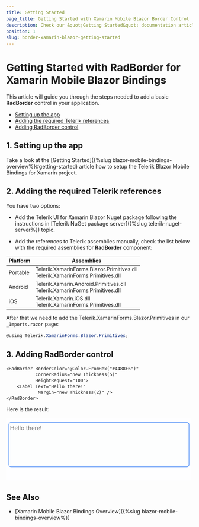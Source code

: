 ```yaml
---
title: Getting Started
page_title: Getting Started with Xamarin Mobile Blazor Border Control
description: Check our &quot;Getting Started&quot; documentation article for Telerik Border control for Xamarin Mobile Blazor Bindings.
position: 1
slug: border-xamarin-blazor-getting-started
---
```


# Getting Started with RadBorder for Xamarin Mobile Blazor Bindings

This article will guide you through the steps needed to add a basic **RadBorder** control in your application.

* [Setting up the app](#1-setting-up-the-app)
* [Adding the required Telerik references](#2-adding-the-required-telerik-references)
* [Adding RadBorder control](#3-adding-radborder-control)

## 1. Setting up the app

Take a look at the [Getting Started]({%slug blazor-mobile-bindings-overview%}#getting-started) article how to setup the Telerik Blazor Mobile Bindings for Xamarin project.

## 2. Adding the required Telerik references

You have two options:

* Add the Telerik UI for Xamarin Blazor Nuget package following the instructions in [Telerik NuGet package server]({%slug telerik-nuget-server%}) topic.

* Add the references to Telerik assemblies manually, check the list below with the required assemblies for **RadBorder** component:

| Platform | Assemblies |
| -------- | ---------- |
| Portable | Telerik.XamarinForms.Blazor.Primitives.dll<br/>Telerik.XamarinForms.Primitives.dll |
| Android  | Telerik.Xamarin.Android.Primitives.dll<br/>Telerik.XamarinForms.Primitives.dll |
| iOS      | Telerik.Xamarin.iOS.dll<br/>Telerik.XamarinForms.Primitives.dll |

After that we need to add the Telerik.XamarinForms.Blazor.Primitives in our `_Imports.razor` page:

```C#
@using Telerik.XamarinForms.Blazor.Primitives;
```

## 3. Adding RadBorder control

```
<RadBorder BorderColor="@Color.FromHex("#4488F6")"
           CornerRadius="new Thickness(5)" 
		   HeightRequest="100">
    <Label Text="Hello there!"
            Margin="new Thickness(2)" />
</RadBorder>
```

Here is the result:

![Border Getting Started Example](images/border-overview.png)

## See Also

- [Xamarin Mobile Blazor Bindings Overview]({%slug blazor-mobile-bindings-overview%})
